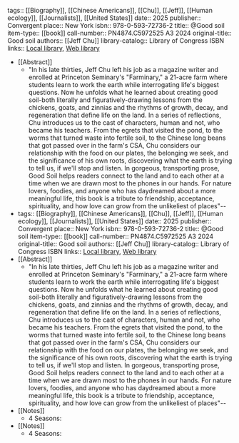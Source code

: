 tags:: [[Biography]], [[Chinese Americans]], [[Chu]], [[Jeff]], [[Human ecology]], [[Journalists]], [[United States]]
date:: 2025
publisher:: Convergent
place:: New York
isbn:: 978-0-593-72736-2
title:: @Good soil
item-type:: [[book]]
call-number:: PN4874.C5972525 A3 2024
original-title:: Good soil
authors:: [[Jeff Chu]]
library-catalog:: Library of Congress ISBN
links:: [Local library](zotero://select/library/items/QSVUMNI5), [Web library](https://www.zotero.org/users/979977/items/QSVUMNI5)

- [[Abstract]]
	- "In his late thirties, Jeff Chu left his job as a magazine writer and enrolled at Princeton Seminary's "Farminary," a 21-acre farm where students learn to work the earth while interrogating life's biggest questions. Now he unfolds what he learned about creating good soil-both literally and figuratively-drawing lessons from the chickens, goats, and zinnias and the rhythms of growth, decay, and regeneration that define life on the land. In a series of reflections, Chu introduces us to the cast of characters, human and not, who became his teachers. From the egrets that visited the pond, to the worms that turned waste into fertile soil, to the Chinese long beans that got passed over in the farm's CSA, Chu considers our relationship with the food on our plates, the belonging we seek, and the significance of his own roots, discovering what the earth is trying to tell us, if we'll stop and listen. In gorgeous, transporting prose, Good Soil helps readers connect to the land and to each other at a time when we are drawn most to the phones in our hands. For nature lovers, foodies, and anyone who has daydreamed about a more meaningful life, this book is a tribute to friendship, acceptance, spirituality, and how love can grow from the unlikeliest of places"--
- tags:: [[Biography]], [[Chinese Americans]], [[Chu]], [[Jeff]], [[Human ecology]], [[Journalists]], [[United States]]
  date:: 2025
  publisher:: Convergent
  place:: New York
  isbn:: 978-0-593-72736-2
  title:: @Good soil
  item-type:: [[book]]
  call-number:: PN4874.C5972525 A3 2024
  original-title:: Good soil
  authors:: [[Jeff Chu]]
  library-catalog:: Library of Congress ISBN
  links:: [Local library](zotero://select/library/items/QSVUMNI5), [Web library](https://www.zotero.org/users/979977/items/QSVUMNI5)
- [[Abstract]]
	- "In his late thirties, Jeff Chu left his job as a magazine writer and enrolled at Princeton Seminary's "Farminary," a 21-acre farm where students learn to work the earth while interrogating life's biggest questions. Now he unfolds what he learned about creating good soil-both literally and figuratively-drawing lessons from the chickens, goats, and zinnias and the rhythms of growth, decay, and regeneration that define life on the land. In a series of reflections, Chu introduces us to the cast of characters, human and not, who became his teachers. From the egrets that visited the pond, to the worms that turned waste into fertile soil, to the Chinese long beans that got passed over in the farm's CSA, Chu considers our relationship with the food on our plates, the belonging we seek, and the significance of his own roots, discovering what the earth is trying to tell us, if we'll stop and listen. In gorgeous, transporting prose, Good Soil helps readers connect to the land and to each other at a time when we are drawn most to the phones in our hands. For nature lovers, foodies, and anyone who has daydreamed about a more meaningful life, this book is a tribute to friendship, acceptance, spirituality, and how love can grow from the unlikeliest of places"--
- [[Notes]]
	- 4 Seasons:
- [[Notes]]
	- 4 Seasons: